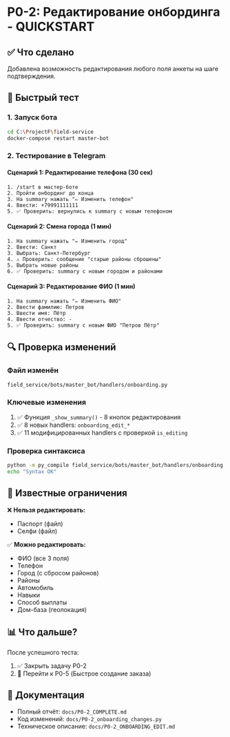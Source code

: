# P0-2: Редактирование онбординга - QUICKSTART

## ✅ Что сделано

Добавлена возможность редактирования любого поля анкеты на шаге подтверждения.

## 🚀 Быстрый тест

### 1. Запуск бота
```bash
cd C:\ProjectF\field-service
docker-compose restart master-bot
```

### 2. Тестирование в Telegram

#### Сценарий 1: Редактирование телефона (30 сек)
```
1. /start в мастер-боте
2. Пройти онбординг до конца
3. На summary нажать "✏️ Изменить телефон"
4. Ввести: +79991111111
5. ✅ Проверить: вернулись к summary с новым телефоном
```

#### Сценарий 2: Смена города (1 мин)
```
1. На summary нажать "✏️ Изменить город"
2. Ввести: Санкт
3. Выбрать: Санкт-Петербург
4. ⚠️ Проверить: сообщение "старые районы сброшены"
5. Выбрать новые районы
6. ✅ Проверить: summary с новым городом и районами
```

#### Сценарий 3: Редактирование ФИО (1 мин)
```
1. На summary нажать "✏️ Изменить ФИО"
2. Ввести фамилию: Петров
3. Ввести имя: Пётр
4. Ввести отчество: -
5. ✅ Проверить: summary с новым ФИО "Петров Пётр"
```

## 🔍 Проверка изменений

### Файл изменён
```
field_service/bots/master_bot/handlers/onboarding.py
```

### Ключевые изменения
1. ✅ Функция `_show_summary()` - 8 кнопок редактирования
2. ✅ 8 новых handlers: `onboarding_edit_*`
3. ✅ 11 модифицированных handlers с проверкой `is_editing`

### Проверка синтаксиса
```bash
python -m py_compile field_service/bots/master_bot/handlers/onboarding.py
echo "Syntax OK"
```

## 🐛 Известные ограничения

❌ **Нельзя редактировать:**
- Паспорт (файл)
- Селфи (файл)

✅ **Можно редактировать:**
- ФИО (все 3 поля)
- Телефон
- Город (с сбросом районов)
- Районы
- Автомобиль
- Навыки
- Способ выплаты
- Дом-база (геолокация)

## 📊 Что дальше?

После успешного теста:
1. ✅ Закрыть задачу P0-2
2. 🚀 Перейти к P0-5 (Быстрое создание заказа)

## 🔗 Документация

- Полный отчёт: `docs/P0-2_COMPLETE.md`
- Код изменений: `docs/P0-2_onboarding_changes.py`
- Техническое описание: `docs/P0-2_ONBOARDING_EDIT.md`
